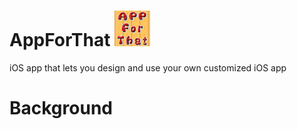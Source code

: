 # AppForThat ![Alt text](AppForThat_icon.png?raw=true "AppForThat")
iOS app that lets you design and use your own customized iOS app

Background
==========
